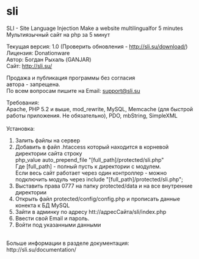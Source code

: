 sli
===

SLI - Site Language Injection
Make a website multilingualfor 5 minutes
Мультиязычный сайт на php за 5 минут

Текущая версия: 1.0 (Проверить обновления - http://sli.su/download/)<br>
Лицензия: Donationware <br>
Автор: Богдан Рыхаль (GANJAR) <br>
Сайт: http://sli.su/<br>

Продажа и публикация программы без согласия<br>
автора - запрещена.<br>
По всем вопросам пишите на Email: support@sli.su <br>

Требования:<br>
Apache, PHP 5.2 и выше, mod_rewrite, MySQL, Memcache (для быстрой работы приложения. Не обязательно), PDO, mbString, SimpleXML<br>
<br>
Установка:  <br>
1.  Залить файлы на сервер<br>
2.  Добавить в файл .htaccess который находится в корневой директории сайта строку<br>
    php_value auto_prepend_file "[full_path]/protected/sli.php"<br>
    Где [full_path] - полный пусть к директории с модулем.     <br>
    Если весь сайт работает через один контроллер - можно подключить модуль через include "[full_path]/protected/sli.php";<br>
3.  Выставить права 0777 на папку protected/data и на все внутренние директории<br>
4.  Открыть файл protected/config/config.php и прописать данные конекта к БД MySQL <br>
5.  Зайти в админку по адресу htt://адресСайта/sli/index.php<br>
6.  Ввести свой Email и пароль.<br>
7.  Войти под указанными данными<br>
<br>
Больше информации в разделе документация:
http://sli.su/documentation/<br>
